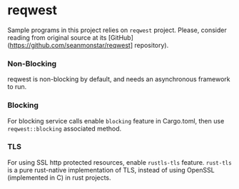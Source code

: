 
# reqwest
Sample programs in this project relies on `reqwest` project.
Please, consider reading from original source at its [GitHub](https://github.com/seanmonstar/reqwest] repository).

### Non-Blocking
reqwest is non-blocking by default, and needs an asynchronous framework to run.

### Blocking
For blocking service calls enable `blocking` feature in Cargo.toml, then use `reqwest::blocking` associated method.

### TLS
For using SSL http protected resources, enable `rustls-tls` feature. `rust-tls` is a pure rust-native implementation of TLS, instead
of using OpenSSL (implemented in C) in rust projects.